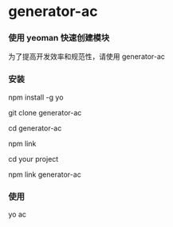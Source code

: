 # generator-ac
### 使用 yeoman 快速创建模块

为了提高开发效率和规范性，请使用 generator-ac

### 安装

npm install -g yo

git clone generator-ac

cd generator-ac

npm link

cd your project

npm link generator-ac

### 使用

yo ac
